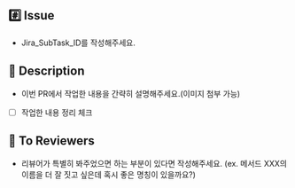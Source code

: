## #️⃣ Issue
- Jira_SubTask_ID를 작성해주세요.

## 📝 Description
- 이번 PR에서 작업한 내용을 간략히 설명해주세요.(이미지 첨부 가능)
- [ ] 작업한 내용 정리 체크

## 💬 To Reviewers
- 리뷰어가 특별히 봐주었으면 하는 부분이 있다면 작성해주세요. (ex. 메서드 XXX의 이름을 더 잘 짓고 싶은데 혹시 좋은 명칭이 있을까요?)

<br/>
